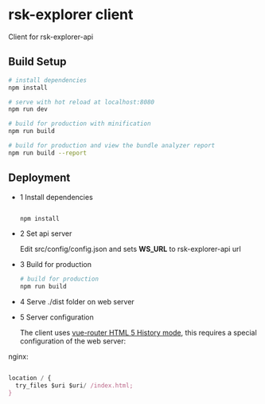 # rsk-explorer client

  Client for rsk-explorer-api

## Build Setup

``` bash
# install dependencies
npm install

# serve with hot reload at localhost:8080
npm run dev

# build for production with minification
npm run build

# build for production and view the bundle analyzer report
npm run build --report
```


## Deployment

- 1 Install dependencies

  ``` bash

  npm install
  ```

- 2 Set api server

  Edit src/config/config.json and sets **WS_URL** to rsk-explorer-api url

- 3 Build for production

  ``` bash
  # build for production 
  npm run build
  ```
- 4 Serve ./dist folder on web server

- 5 Server configuration

  The client uses [vue-router HTML 5 History mode](https://router.vuejs.org/en/essentials/history-mode.html), this requires a special configuration of the web server:
 
 nginx:

``` javascript

location / {
  try_files $uri $uri/ /index.html;
}
```
